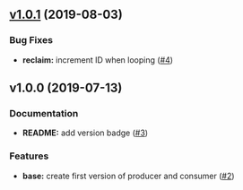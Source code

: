 
<a name="v1.0.1"></a>
## [v1.0.1](https://github.com/robinjoseph08/go-pg-migrations/compare/v1.0.0...v1.0.1) (2019-08-03)

### Bug Fixes

* **reclaim:** increment ID when looping ([#4](https://github.com/robinjoseph08/go-pg-migrations/issues/4))


<a name="v1.0.0"></a>
## v1.0.0 (2019-07-13)

### Documentation

* **README:** add version badge ([#3](https://github.com/robinjoseph08/go-pg-migrations/issues/3))

### Features

* **base:** create first version of producer and consumer ([#2](https://github.com/robinjoseph08/go-pg-migrations/issues/2))

